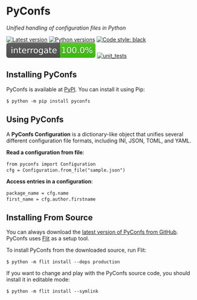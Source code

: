 # PyConfs

_Unified handling of configuration files in Python_

[![Latest version](https://img.shields.io/pypi/v/pyconfs.svg)](https://pypi.org/project/pyconfs/)
[![Python versions](https://img.shields.io/pypi/pyversions/pyconfs.svg)](https://pypi.org/project/pyconfs/)
[![Code style: black](https://img.shields.io/badge/code%20style-black-000000.svg)](https://github.com/psf/black)
[![Interrogate DocStrings](https://github.com/gahjelle/pyconfs/blob/main/docs/images/interrogate_badge.svg)](https://interrogate.readthedocs.io/)
[![unit_tests](https://github.com/gahjelle/pyconfs/workflows/unit_tests/badge.svg)](https://github.com/gahjelle/pyconfs/actions)

## Installing PyConfs

PyConfs is available at [PyPI](https://pypi.org/project/pyconfs/). You can install it using Pip:

    $ python -m pip install pyconfs


## Using PyConfs

A **PyConfs Configuration** is a dictionary-like object that unifies several different configuration file formats, including INI, JSON, TOML, and YAML.

**Read a configuration from file**:

    from pyconfs import Configuration
    cfg = Configuration.from_file("sample.json")

**Access entries in a configuration**:

    package_name = cfg.name
    first_name = cfg.author.firstname


## Installing From Source

You can always download the [latest version of PyConfs from GitHub](https://github.com/gahjelle/pyconfs). PyConfs uses [Flit](https://flit.readthedocs.io/) as a setup tool.

To install PyConfs from the downloaded source, run Flit:

    $ python -m flit install --deps production

If you want to change and play with the PyConfs source code, you should install it in editable mode:

    $ python -m flit install --symlink